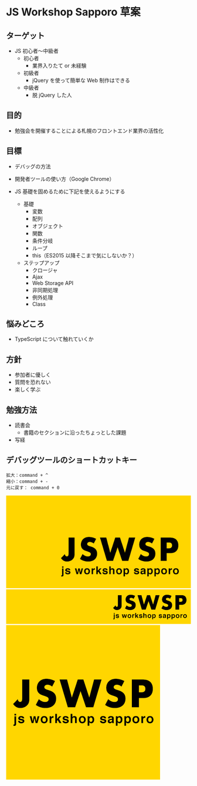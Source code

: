 # JS Workshop Sapporo 草案

## ターゲット

- JS 初心者〜中級者
  - 初心者
    - 業界入りたて or 未経験
  - 初級者
    - jQuery を使って簡単な Web 制作はできる
  - 中級者
    - 脱 jQuery した人

## 目的

- 勉強会を開催することによる札幌のフロントエンド業界の活性化

## 目標

- デバッグの方法

- 開発者ツールの使い方（Google Chrome）

- JS 基礎を固めるために下記を使えるようにする
  - 基礎
    - 変数
    - 配列
    - オブジェクト
    - 関数
    - 条件分岐
    - ループ
    - this（ES2015 以降そこまで気にしないか？）
  - ステップアップ
    - クロージャ
    - Ajax
    - Web Storage API
    - 非同期処理
    - 例外処理
    - Class

## 悩みどころ

- TypeScript について触れていくか

## 方針

- 参加者に優しく
- 質問を恐れない
- 楽しく学ぶ

## 勉強方法

- 読書会
  - 書籍のセクションに沿ったちょっとした課題
- 写経

## デバッグツールのショートカットキー

```
拡大：command + ^
縮小：command + -
元に戻す： command + 0
```

![artwork01.png](artwork01.png)
![artwork02.png](artwork02.png)
![artwork03.png](artwork03.png)
